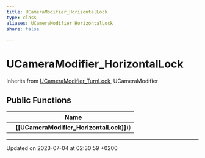 ```yaml
---
title: UCameraModifier_HorizontalLock
type: class
aliases: UCameraModifier_HorizontalLock
share: false

---
```


# UCameraModifier_HorizontalLock





Inherits from [UCameraModifier_TurnLock](/docs/SDK/Source/Classes/classUCameraModifier__TurnLock.md), UCameraModifier

## Public Functions

|                | Name           |
| -------------- | -------------- |
| | **[[UCameraModifier_HorizontalLock]]**() |

-------------------------------

Updated on 2023-07-04 at 02:30:59 +0200